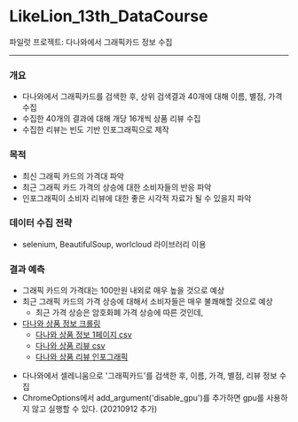 # LikeLion_13th_DataCourse
파일럿 프로젝트: 다나와에서 그래픽카드 정보 수집

***
### 개요
* 다나와에서 그래픽카드를 검색한 후, 상위 검색결과 40개에 대해 이름, 별점, 가격 수집
* 수집한 40개의 결과에 대해 개당 16개씩 상품 리뷰 수집
* 수집한 리뷰는 빈도 기반 인포그래픽으로 제작

### 목적
* 최신 그래픽 카드의 가격대 파악
* 최근 그래픽 카드 가격의 상승에 대한 소비자들의 반응 파악
* 인포그래픽이 소비자 리뷰에 대한 좋은 시각적 자료가 될 수 있을지 파악

### 데이터 수집 전략
* selenium, BeautifulSoup, worlcloud 라이브러리 이용

### 결과 예측
* 그래픽 카드의 가격대는 100만원 내외로 매우 높을 것으로 예상
* 최근 그래픽 카드의 가격 상승에 대해서 소비자들은 매우 불쾌해할 것으로 예상
    + 최근 가격 상승은 암호화폐 가격 상승에 따른 것인데, 
* [다나와 상품 정보 크롤링](https://github.com/KimJinYeon/LikeLion_13th_DataCourse/blob/main/05_selenium/danawa.py)
    - [다나와 상품 정보 1페이지 csv](https://github.com/KimJinYeon/LikeLion_13th_DataCourse/blob/main/05_selenium/danawa_vga_info_p1.csv)
    - [다나와 상품 리뷰 csv](https://github.com/KimJinYeon/LikeLion_13th_DataCourse/blob/main/05_selenium/danawa_com.csv)
    - [다나와 상품 리뷰 인포그래픽](https://github.com/KimJinYeon/LikeLion_13th_DataCourse/blob/main/05_selenium/danawa_vga_wordcloud.png)
- 다나와에서 셀레니움으로 '그래픽카드'를 검색한 후, 이름, 가격, 별점, 리뷰 정보 수집
- ChromeOptions에서 add_argument('disable_gpu')를 추가하면 gpu를 사용하지 않고 실행할 수 있다. (20210912 추가)